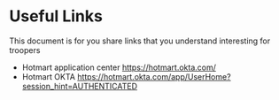# Useful Links
This document is for you share links that you understand interesting for troopers

- Hotmart application center
https://hotmart.okta.com/
- Hotmart OKTA
https://hotmart.okta.com/app/UserHome?session_hint=AUTHENTICATED